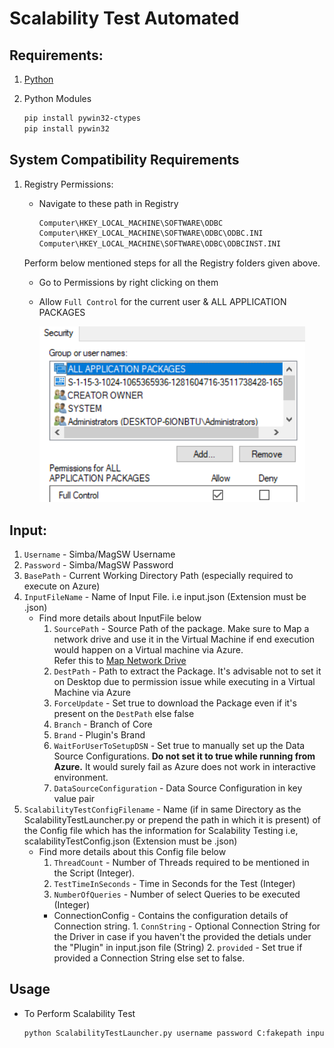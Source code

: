 # Scalability Test Automated

## Requirements:
  1. [Python](https://www.python.org/downloads/)
  
  2. Python Modules
      ```bash
      pip install pywin32-ctypes
      pip install pywin32
      ```

## System Compatibility Requirements
  1. Registry Permissions:
  
      - Navigate to these path in Registry
        ```bash
        Computer\HKEY_LOCAL_MACHINE\SOFTWARE\ODBC
        Computer\HKEY_LOCAL_MACHINE\SOFTWARE\ODBC\ODBC.INI
        Computer\HKEY_LOCAL_MACHINE\SOFTWARE\ODBC\ODBCINST.INI
        ```
      Perform below mentioned steps for all the Registry folders given above.
      - Go to Permissions by right clicking on them
      - Allow `Full Control` for the current user & ALL APPLICATION PACKAGES
        
        ![img.png](img.png)

## Input:
  1. `Username`       - Simba/MagSW Username
  2. `Password`       - Simba/MagSW Password
  3. `BasePath`       - Current Working Directory Path (especially required to execute on Azure)
  4. `InputFileName`  - Name of Input File. i.e input.json (Extension must be .json)
        - Find more details about InputFile below
            1. `SourcePath` - Source Path of the package. Make sure to Map a network drive 
               and use it in the Virtual Machine if end execution would happen on a Virtual machine via Azure.  
               Refer this to [Map Network Drive](https://magnitudesoftware-my.sharepoint.com/:v:/g/personal/cjoshi_magsw_com/EZkVdUiiKNJKlORQQnR78vsBngNCkAEERs1YEBN3NqA_xw)
            2. `DestPath` - Path to extract the Package. It's advisable not to set it on Desktop due to permission issue while executing in a Virtual Machine via Azure
            3. `ForceUpdate` - Set true to download the Package even if it's present on the `DestPath` else false
            4. `Branch` - Branch of Core
            5. `Brand` - Plugin's Brand
            6. `WaitForUserToSetupDSN` - Set true to manually set up the Data Source Configurations. **Do not set it to true while running from Azure.** It would surely fail as Azure does not work in interactive environment.
            7. `DataSourceConfiguration` - Data Source Configuration in key value pair
  5. `ScalabilityTestConfigFilename` - Name (if in same Directory as the ScalabilityTestLauncher.py or prepend the path in which it is present) of the Config file which has the information for Scalability Testing i.e, scalabilityTestConfig.json (Extension must be .json)
        - Find more details about this Config file below   
            1. `ThreadCount` - Number of Threads required to be mentioned in the Script (Integer).
            2. `TestTimeInSeconds` - Time in Seconds for the Test (Integer)
            3. `NumberOfQueries` - Number of select Queries to be executed (Integer)
            - ConnectionConfig - Contains the configuration details of Connection string.
                  1. `ConnString` - Optional Connection String for the Driver in case if you haven't the provided the detials under the "Plugin" in input.json file (String)
                  2. `provided` - Set true if provided a Connection String else set to false.

## Usage
- To Perform Scalability Test
     ```bash
     python ScalabilityTestLauncher.py username password C:fakepath input.json scalabilityTestConfig.json
     ```
  
